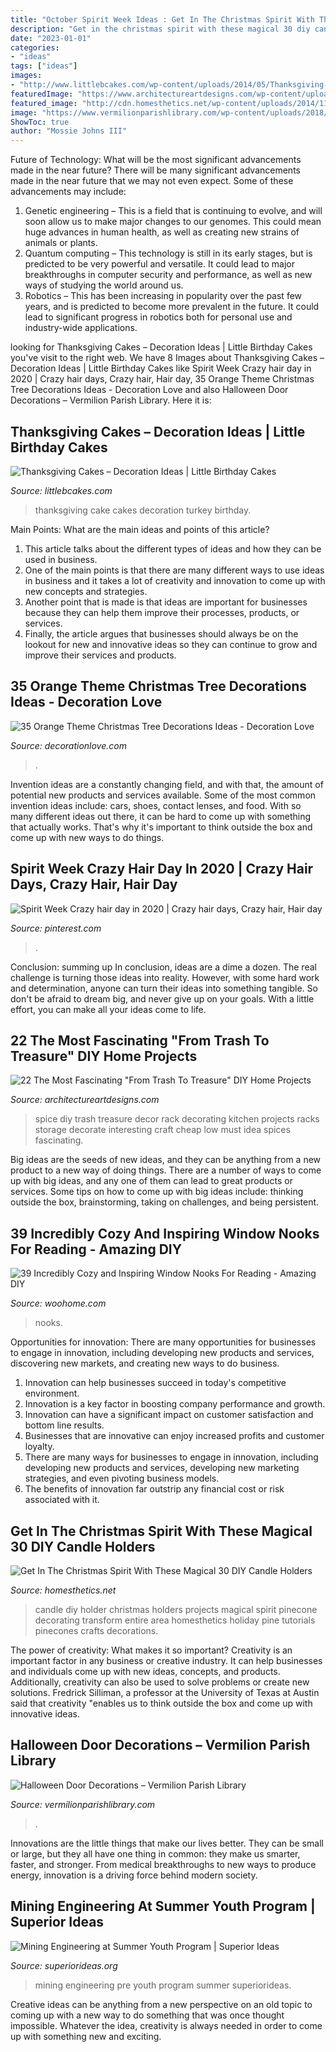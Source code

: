 ```yaml
---
title: "October Spirit Week Ideas : Get In The Christmas Spirit With These Magical 30 Diy Candle Holders"
description: "Get in the christmas spirit with these magical 30 diy candle holders"
date: "2023-01-01"
categories:
- "ideas"
tags: ["ideas"]
images:
- "http://www.littlebcakes.com/wp-content/uploads/2014/05/Thanksgiving-Cakes.jpg"
featuredImage: "https://www.architectureartdesigns.com/wp-content/uploads/2014/12/323.jpg"
featured_image: "http://cdn.homesthetics.net/wp-content/uploads/2014/11/Get-In-The-Christmas-Spirit-With-These-Magical-DIY-Candle-Holders-Projects-homesthetics-22.jpg"
image: "https://www.vermilionparishlibrary.com/wp-content/uploads/2018/10/Door-4-1538x1024.jpg"
ShowToc: true
author: "Mossie Johns III"
---
```



Future of Technology: What will be the most significant advancements made in the near future?
There will be many significant advancements made in the near future that we may not even expect. Some of these advancements may include: 
1. Genetic engineering – This is a field that is continuing to evolve, and will soon allow us to make major changes to our genomes. This could mean huge advances in human health, as well as creating new strains of animals or plants. 
2. Quantum computing – This technology is still in its early stages, but is predicted to be very powerful and versatile. It could lead to major breakthroughs in computer security and performance, as well as new ways of studying the world around us. 
3. Robotics – This has been increasing in popularity over the past few years, and is predicted to become more prevalent in the future. It could lead to significant progress in robotics both for personal use and industry-wide applications. 

	

		
looking for Thanksgiving Cakes – Decoration Ideas | Little Birthday Cakes you've visit to the right web. We have 8 Images about Thanksgiving Cakes – Decoration Ideas | Little Birthday Cakes like Spirit Week Crazy hair day in 2020 | Crazy hair days, Crazy hair, Hair day, 35 Orange Theme Christmas Tree Decorations Ideas - Decoration Love and also Halloween Door Decorations – Vermilion Parish Library. Here it is:
		
    
## Thanksgiving Cakes – Decoration Ideas | Little Birthday Cakes

<img loading=lazy src="http://www.littlebcakes.com/wp-content/uploads/2014/05/Thanksgiving-Cakes.jpg" onerror="this.onerror=null;this.src='https://tse4.mm.bing.net/th?id=OIP.lT0h-RbUDmhCTX2uxe0GtAHaIO&amp;pid=15.1';" alt="Thanksgiving Cakes – Decoration Ideas | Little Birthday Cakes">

_Source: littlebcakes.com_

>thanksgiving cake cakes decoration turkey birthday. 

	

Main Points: What are the main ideas and points of this article?
1. This article talks about the different types of ideas and how they can be used in business.
2. One of the main points is that there are many different ways to use ideas in business and it takes a lot of creativity and innovation to come up with new concepts and strategies.
3. Another point that is made is that ideas are important for businesses because they can help them improve their processes, products, or services.
4. Finally, the article argues that businesses should always be on the lookout for new and innovative ideas so they can continue to grow and improve their services and products.

    
## 35 Orange Theme Christmas Tree Decorations Ideas - Decoration Love

<img loading=lazy src="https://www.decorationlove.com/wp-content/uploads/2016/10/Orange-Christmas-Tree-Design.jpg" onerror="this.onerror=null;this.src='https://tse2.mm.bing.net/th?id=OIP.AGVmFgrSePEEIMxS6e168AHaJ4&amp;pid=15.1';" alt="35 Orange Theme Christmas Tree Decorations Ideas - Decoration Love">

_Source: decorationlove.com_

>. 

	

Invention ideas are a constantly changing field, and with that, the amount of potential new products and services available. Some of the most common invention ideas include: cars, shoes, contact lenses, and food. With so many different ideas out there, it can be hard to come up with something that actually works. That's why it's important to think outside the box and come up with new ways to do things.

    
## Spirit Week Crazy Hair Day In 2020 | Crazy Hair Days, Crazy Hair, Hair Day

<img loading=lazy src="https://i.pinimg.com/736x/69/ac/54/69ac5490691b28ac859e423ec6c28ae3.jpg" onerror="this.onerror=null;this.src='https://tse1.mm.bing.net/th?id=OIP.LyHMJOA4zUt69BnBEXk5RAHaJ3&amp;pid=15.1';" alt="Spirit Week Crazy hair day in 2020 | Crazy hair days, Crazy hair, Hair day">

_Source: pinterest.com_

>. 

	

Conclusion: summing up
In conclusion, ideas are a dime a dozen. The real challenge is turning those ideas into reality. However, with some hard work and determination, anyone can turn their ideas into something tangible. So don't be afraid to dream big, and never give up on your goals. With a little effort, you can make all your ideas come to life.

    
## 22 The Most Fascinating &quot;From Trash To Treasure&quot; DIY Home Projects

<img loading=lazy src="https://www.architectureartdesigns.com/wp-content/uploads/2014/12/323.jpg" onerror="this.onerror=null;this.src='https://tse3.mm.bing.net/th?id=OIP.AzRM3SZCX0EKbYLRQTfK0AHaJ4&amp;pid=15.1';" alt="22 The Most Fascinating &quot;From Trash To Treasure&quot; DIY Home Projects">

_Source: architectureartdesigns.com_

>spice diy trash treasure decor rack decorating kitchen projects racks storage decorate interesting craft cheap low must idea spices fascinating. 

	

Big ideas are the seeds of new ideas, and they can be anything from a new product to a new way of doing things. There are a number of ways to come up with big ideas, and any one of them can lead to great products or services. Some tips on how to come up with big ideas include: thinking outside the box, brainstorming, taking on challenges, and being persistent.

    
## 39 Incredibly Cozy And Inspiring Window Nooks For Reading - Amazing DIY

<img loading=lazy src="https://www.woohome.com/wp-content/uploads/2013/10/Inspiring-Window-Reading-Nook-15-2.jpg" onerror="this.onerror=null;this.src='https://tse1.mm.bing.net/th?id=OIP.qGn1BCW4pah80u4sPYk2twHaJ4&amp;pid=15.1';" alt="39 Incredibly Cozy and Inspiring Window Nooks For Reading - Amazing DIY">

_Source: woohome.com_

>nooks. 

	

Opportunities for innovation: There are many opportunities for businesses to engage in innovation, including developing new products and services, discovering new markets, and creating new ways to do business.
1. Innovation can help businesses succeed in today's competitive environment.
2. Innovation is a key factor in boosting company performance and growth.
3. Innovation can have a significant impact on customer satisfaction and bottom line results.
4. Businesses that are innovative can enjoy increased profits and customer loyalty.
5. There are many ways for businesses to engage in innovation, including developing new products and services, developing new marketing strategies, and even pivoting business models.
6. The benefits of innovation far outstrip any financial cost or risk associated with it.

    
## Get In The Christmas Spirit With These Magical 30 DIY Candle Holders

<img loading=lazy src="http://cdn.homesthetics.net/wp-content/uploads/2014/11/Get-In-The-Christmas-Spirit-With-These-Magical-DIY-Candle-Holders-Projects-homesthetics-22.jpg" onerror="this.onerror=null;this.src='https://tse2.mm.bing.net/th?id=OIP.OEtcLzfiEQxPG8xQvMWZwQHaMv&amp;pid=15.1';" alt="Get In The Christmas Spirit With These Magical 30 DIY Candle Holders">

_Source: homesthetics.net_

>candle diy holder christmas holders projects magical spirit pinecone decorating transform entire area homesthetics holiday pine tutorials pinecones crafts decorations. 

	

The power of creativity: What makes it so important?
Creativity is an important factor in any business or creative industry. It can help businesses and individuals come up with new ideas, concepts, and products. Additionally, creativity can also be used to solve problems or create new solutions. Fredrick Silliman, a professor at the University of Texas at Austin said that creativity "enables us to think outside the box and come up with innovative ideas.

    
## Halloween Door Decorations – Vermilion Parish Library

<img loading=lazy src="https://www.vermilionparishlibrary.com/wp-content/uploads/2018/10/Door-4-1538x1024.jpg" onerror="this.onerror=null;this.src='https://tse1.mm.bing.net/th?id=OIP.sfgjPwx2YxT7AufKzXNUpwHaE7&amp;pid=15.1';" alt="Halloween Door Decorations – Vermilion Parish Library">

_Source: vermilionparishlibrary.com_

>. 

	

Innovations are the little things that make our lives better. They can be small or large, but they all have one thing in common: they make us smarter, faster, and stronger. From medical breakthroughs to new ways to produce energy, innovation is a driving force behind modern society.

    
## Mining Engineering At Summer Youth Program | Superior Ideas

<img loading=lazy src="https://www.superiorideas.org/sites/default/files/small_IMG_6493.jpg" onerror="this.onerror=null;this.src='https://tse2.mm.bing.net/th?id=OIP.X0fkyryhSDVLGyksITpzRgHaFj&amp;pid=15.1';" alt="Mining Engineering at Summer Youth Program | Superior Ideas">

_Source: superiorideas.org_

>mining engineering pre youth program summer superiorideas. 

	

Creative ideas can be anything from a new perspective on an old topic to coming up with a new way to do something that was once thought impossible. Whatever the idea, creativity is always needed in order to come up with something new and exciting.

